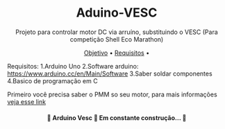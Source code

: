 <h1 align="center">Aduino-VESC</h1>
<p align="center">Projeto para controlar motor DC via arruíno, substituindo o VESC (Para competição Shell Eco Marathon)</p>

<p align="center">
 <a href="#objetivo">Objetivo</a> •
 <a href="#requisitos">Requisitos</a> • 

</p>

Requisitos:
1.Arduino Uno
2.Software arduino: https://www.arduino.cc/en/Main/Software
3.Saber soldar componentes 
4.Basico de programação em C

Primeiro você precisa saber o PMM so seu motor, para mais informações <a href="https://oscarliang.com/pwm-ppm-difference-conversion/">veja esse link</a>




<h4 align="center"> 
	🚧  Arduino Vesc 🚀 Em constante construção...  🚧
</h4>
